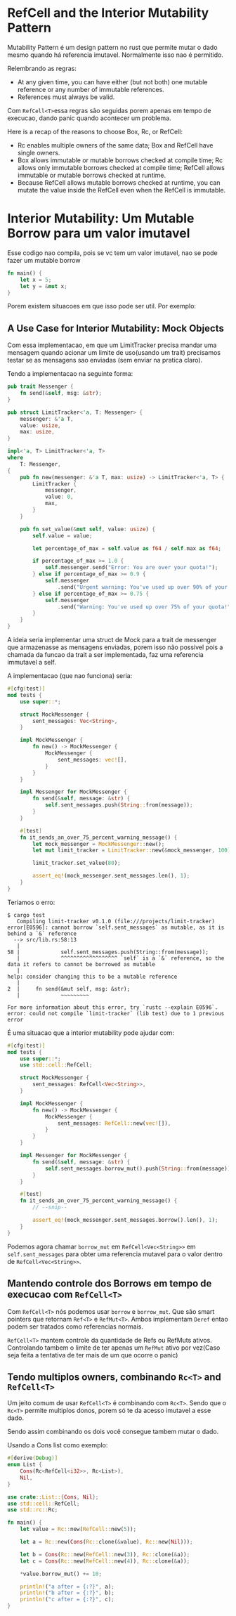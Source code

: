 # RefCell<T> and the Interior Mutability Pattern

Mutability Pattern é um design pattern no rust que permite mutar o dado mesmo quando  há referencia imutavel. Normalmente isso nao é permitido.

Relembrando as regras:

- At any given time, you can have either (but not both) one mutable reference or any number of immutable references.
- References must always be valid.

Com `RefCell<T>`essa regras são seguidas porem apenas em tempo de execucao, dando panic quando acontecer um problema.

Here is a recap of the reasons to choose Box<T>, Rc<T>, or RefCell<T>:

- Rc<T> enables multiple owners of the same data; Box<T> and RefCell<T> have single owners.
- Box<T> allows immutable or mutable borrows checked at compile time; Rc<T> allows only immutable borrows checked at compile time; RefCell<T> allows immutable or mutable borrows checked at runtime.
- Because RefCell<T> allows mutable borrows checked at runtime, you can mutate the value inside the RefCell<T> even when the RefCell<T> is immutable.

# Interior Mutability: Um Mutable Borrow para um valor imutavel

Esse codigo nao compila, pois se vc tem um valor imutavel, nao se pode fazer um mutable borrow

```rust
fn main() {
    let x = 5;
    let y = &mut x;
}
```

Porem existem situacoes em que isso pode ser util. Por exemplo:

## A Use Case for Interior Mutability: Mock Objects

Com essa implementacao, em que um LimitTracker precisa mandar uma mensagem quando acionar um limite de uso(usando um trait) precisamos testar se as mensagens sao enviadas (sem enviar na pratica claro).

Tendo a implementacao na seguinte forma:

```rust
pub trait Messenger {
    fn send(&self, msg: &str);
}

pub struct LimitTracker<'a, T: Messenger> {
    messenger: &'a T,
    value: usize,
    max: usize,
}

impl<'a, T> LimitTracker<'a, T>
where
    T: Messenger,
{
    pub fn new(messenger: &'a T, max: usize) -> LimitTracker<'a, T> {
        LimitTracker {
            messenger,
            value: 0,
            max,
        }
    }

    pub fn set_value(&mut self, value: usize) {
        self.value = value;

        let percentage_of_max = self.value as f64 / self.max as f64;

        if percentage_of_max >= 1.0 {
            self.messenger.send("Error: You are over your quota!");
        } else if percentage_of_max >= 0.9 {
            self.messenger
                .send("Urgent warning: You've used up over 90% of your quota!");
        } else if percentage_of_max >= 0.75 {
            self.messenger
                .send("Warning: You've used up over 75% of your quota!");
        }
    }
}
```

A ideia seria implementar uma struct de Mock para a trait de messenger que armazenasse as mensagens enviadas, porem isso não possivel pois a chamada da funcao da trait a ser implementada, faz uma referencia immutavel a self.

A implementacao (que nao funciona) seria:

```rust
#[cfg(test)]
mod tests {
    use super::*;

    struct MockMessenger {
        sent_messages: Vec<String>,
    }

    impl MockMessenger {
        fn new() -> MockMessenger {
            MockMessenger {
                sent_messages: vec![],
            }
        }
    }

    impl Messenger for MockMessenger {
        fn send(&self, message: &str) {
            self.sent_messages.push(String::from(message));
        }
    }

    #[test]
    fn it_sends_an_over_75_percent_warning_message() {
        let mock_messenger = MockMessenger::new();
        let mut limit_tracker = LimitTracker::new(&mock_messenger, 100);

        limit_tracker.set_value(80);

        assert_eq!(mock_messenger.sent_messages.len(), 1);
    }
}
```

Teriamos o erro:

```
$ cargo test
   Compiling limit-tracker v0.1.0 (file:///projects/limit-tracker)
error[E0596]: cannot borrow `self.sent_messages` as mutable, as it is behind a `&` reference
  --> src/lib.rs:58:13
   |
58 |             self.sent_messages.push(String::from(message));
   |             ^^^^^^^^^^^^^^^^^^ `self` is a `&` reference, so the data it refers to cannot be borrowed as mutable
   |
help: consider changing this to be a mutable reference
   |
2  |     fn send(&mut self, msg: &str);
   |             ~~~~~~~~~

For more information about this error, try `rustc --explain E0596`.
error: could not compile `limit-tracker` (lib test) due to 1 previous error
```

É uma situacao que a interior mutability pode ajudar com:

```rust
#[cfg(test)]
mod tests {
    use super::*;
    use std::cell::RefCell;

    struct MockMessenger {
        sent_messages: RefCell<Vec<String>>,
    }

    impl MockMessenger {
        fn new() -> MockMessenger {
            MockMessenger {
                sent_messages: RefCell::new(vec![]),
            }
        }
    }

    impl Messenger for MockMessenger {
        fn send(&self, message: &str) {
            self.sent_messages.borrow_mut().push(String::from(message));
        }
    }

    #[test]
    fn it_sends_an_over_75_percent_warning_message() {
        // --snip--

        assert_eq!(mock_messenger.sent_messages.borrow().len(), 1);
    }
}
```
Podemos agora chamar `borrow_mut` em `RefCell<Vec<String>>` em `self.sent_messages` para obter uma referencia mutavel para o valor dentro de `RefCell<Vec<String>>`.


## Mantendo controle dos Borrows em tempo de execucao com `RefCell<T>`

Com `RefCell<T>` nós podemos usar `borrow` e `borrow_mut`. Que são smart pointers que retornam `Ref<T>` e `RefMut<T>`. Ambos implementam `Deref` entao podem ser tratados como referencias normais.

`RefCell<T>` mantem controle da quantidade de Refs ou RefMuts ativos. Controlando tambem o limite de ter apenas um `RefMut` ativo por vez(Caso seja feita a tentativa de ter mais de um que ocorre o panic)

## Tendo multiplos owners, combinando `Rc<T>` and `RefCell<T>`

Um jeito comum de usar `RefCell<T>` é combinando com `Rc<T>`. Sendo que o `Rc<T>` permite multiplos donos, porem só te da acesso imutavel a esse dado.

Sendo assim combinando os dois você consegue tambem mutar o dado.

Usando a Cons list como exemplo:

```rust
#[derive(Debug)]
enum List {
    Cons(Rc<RefCell<i32>>, Rc<List>),
    Nil,
}

use crate::List::{Cons, Nil};
use std::cell::RefCell;
use std::rc::Rc;

fn main() {
    let value = Rc::new(RefCell::new(5));

    let a = Rc::new(Cons(Rc::clone(&value), Rc::new(Nil)));

    let b = Cons(Rc::new(RefCell::new(3)), Rc::clone(&a));
    let c = Cons(Rc::new(RefCell::new(4)), Rc::clone(&a));

    *value.borrow_mut() += 10;

    println!("a after = {:?}", a);
    println!("b after = {:?}", b);
    println!("c after = {:?}", c);
}
```

